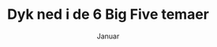---
title: Dyk ned i de 6 Big Five temaer
subtitle: Januar
layout: sub-event
image: "/images/academy/certificering-i-big-five.png"
event-type: Seminar
description: Lær at aflæse og indgå i dialog om koblinger af træk, som på den ene eller anden måde kan give anledning til paradoksal tænkning og handling i det levede liv.
tags:
- community
- eventgroup
ready: true
order: 2
past: true
sub-pages: big-five
only-month: true
community: 40% rabat for CCC Community medlemmer
ex-moms: true
---